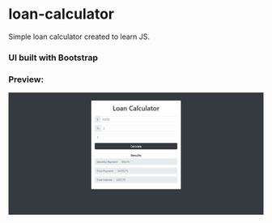 # loan-calculator
Simple loan calculator created to learn JS.

###  UI built with Bootstrap

### Preview:
![alt-text](https://github.com/PierreBezuchow/loan-calculator/blob/master/img/loan-calculator-preview.png)
